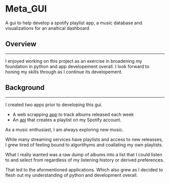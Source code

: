 # Meta_GUI
A gui to help develop a spotify playlist app, a music database and visualizations for an analtical dashboard
## Overview
---
I enjoyed working on this project as an exercise in broadening my foundation in python and app developement overall. I look forward to honing my skills through as I continue its developement.

## Background
---
I created two apps prior to developing this gui. 

- A web scrapping [app](https://github.com/dorisep/meta_gui/blob/main/apps/scrape.py) to track albums released each week
- An [api](https://github.com/dorisep/meta_gui/blob/main/apps/playlist_app.py) that creates a playlist on my Spotify account.

As a music enthusiast, I am always exploring new music. 

While many streaming services have playlists and access to new releasses, I grew tired of feeling bound to algorithyms and coallating my own playlists. 

What I really wanted was a raw dump of albums into a list that I could listen to and select from regardless of my listening history or derived preferences. 

That led to the aformentioned applications. Which also grew as I decided to flesh out my understanding of python and development overall. 

 
